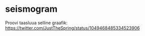 # seismogram
Proovi taasluua selline graafik: https://twitter.com/JustTheSpring/status/1049468485334523906
